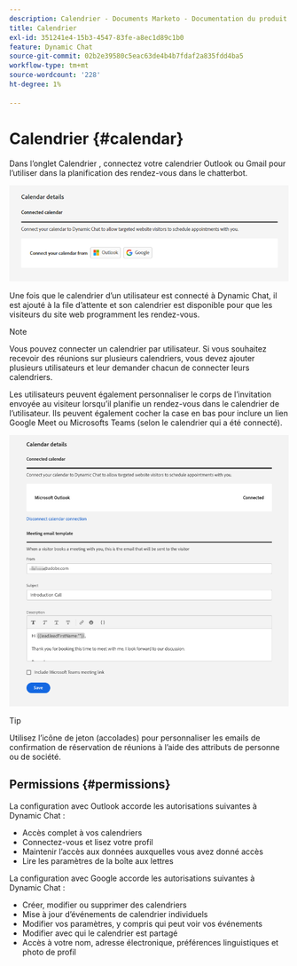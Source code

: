 ```yaml
---
description: Calendrier - Documents Marketo - Documentation du produit
title: Calendrier
exl-id: 351241e4-15b3-4547-83fe-a8ec1d89c1b0
feature: Dynamic Chat
source-git-commit: 02b2e39580c5eac63de4b4b7fdaf2a835fdd4ba5
workflow-type: tm+mt
source-wordcount: '228'
ht-degree: 1%

---
```


# Calendrier {#calendar}

Dans l’onglet Calendrier , connectez votre calendrier Outlook ou Gmail pour l’utiliser dans la planification des rendez-vous dans le chatterbot.

![](assets/calendar-1.png)

Une fois que le calendrier d’un utilisateur est connecté à Dynamic Chat, il est ajouté à la file d’attente et son calendrier est disponible pour que les visiteurs du site web programment les rendez-vous.

>[!NOTE]
>
>Vous pouvez connecter un calendrier par utilisateur. Si vous souhaitez recevoir des réunions sur plusieurs calendriers, vous devez ajouter plusieurs utilisateurs et leur demander chacun de connecter leurs calendriers.

Les utilisateurs peuvent également personnaliser le corps de l’invitation envoyée au visiteur lorsqu’il planifie un rendez-vous dans le calendrier de l’utilisateur. Ils peuvent également cocher la case en bas pour inclure un lien Google Meet ou Microsofts Teams (selon le calendrier qui a été connecté).

![](assets/calendar-2.png)

>[!TIP]
>
>Utilisez l’icône de jeton (accolades) pour personnaliser les emails de confirmation de réservation de réunions à l’aide des attributs de personne ou de société.

## Permissions {#permissions}

La configuration avec Outlook accorde les autorisations suivantes à Dynamic Chat :

* Accès complet à vos calendriers
* Connectez-vous et lisez votre profil
* Maintenir l’accès aux données auxquelles vous avez donné accès
* Lire les paramètres de la boîte aux lettres

La configuration avec Google accorde les autorisations suivantes à Dynamic Chat :

* Créer, modifier ou supprimer des calendriers
* Mise à jour d’événements de calendrier individuels
* Modifier vos paramètres, y compris qui peut voir vos événements
* Modifier avec qui le calendrier est partagé
* Accès à votre nom, adresse électronique, préférences linguistiques et photo de profil
